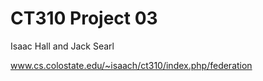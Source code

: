 # CT310 Project 03

Isaac Hall and Jack Searl

www.cs.colostate.edu/~isaach/ct310/index.php/federation
